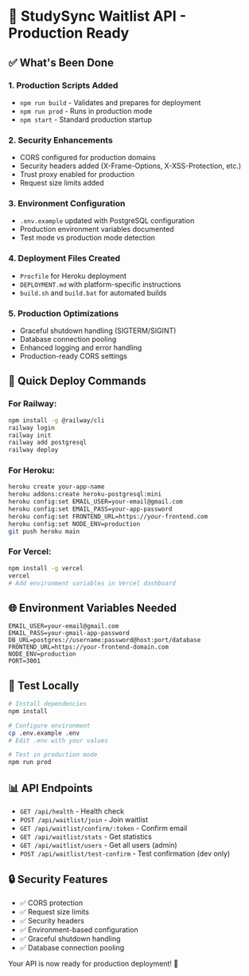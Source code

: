 # 🚀 StudySync Waitlist API - Production Ready

## ✅ What's Been Done

### 1. **Production Scripts Added**
- `npm run build` - Validates and prepares for deployment
- `npm run prod` - Runs in production mode
- `npm start` - Standard production startup

### 2. **Security Enhancements**
- CORS configured for production domains
- Security headers added (X-Frame-Options, X-XSS-Protection, etc.)
- Trust proxy enabled for production
- Request size limits added

### 3. **Environment Configuration**
- `.env.example` updated with PostgreSQL configuration
- Production environment variables documented
- Test mode vs production mode detection

### 4. **Deployment Files Created**
- `Procfile` for Heroku deployment
- `DEPLOYMENT.md` with platform-specific instructions
- `build.sh` and `build.bat` for automated builds

### 5. **Production Optimizations**
- Graceful shutdown handling (SIGTERM/SIGINT)
- Database connection pooling
- Enhanced logging and error handling
- Production-ready CORS settings

## 🔧 Quick Deploy Commands

### For Railway:
```bash
npm install -g @railway/cli
railway login
railway init
railway add postgresql
railway deploy
```

### For Heroku:
```bash
heroku create your-app-name
heroku addons:create heroku-postgresql:mini
heroku config:set EMAIL_USER=your-email@gmail.com
heroku config:set EMAIL_PASS=your-app-password
heroku config:set FRONTEND_URL=https://your-frontend.com
heroku config:set NODE_ENV=production
git push heroku main
```

### For Vercel:
```bash
npm install -g vercel
vercel
# Add environment variables in Vercel dashboard
```

## 🌐 Environment Variables Needed

```env
EMAIL_USER=your-email@gmail.com
EMAIL_PASS=your-gmail-app-password
DB_URL=postgres://username:password@host:port/database
FRONTEND_URL=https://your-frontend-domain.com
NODE_ENV=production
PORT=3001
```

## 🧪 Test Locally

```bash
# Install dependencies
npm install

# Configure environment
cp .env.example .env
# Edit .env with your values

# Test in production mode
npm run prod
```

## 📊 API Endpoints

- `GET /api/health` - Health check
- `POST /api/waitlist/join` - Join waitlist
- `GET /api/waitlist/confirm/:token` - Confirm email
- `GET /api/waitlist/stats` - Get statistics
- `GET /api/waitlist/users` - Get all users (admin)
- `POST /api/waitlist/test-confirm` - Test confirmation (dev only)

## 🔒 Security Features

- ✅ CORS protection
- ✅ Request size limits
- ✅ Security headers
- ✅ Environment-based configuration
- ✅ Graceful shutdown handling
- ✅ Database connection pooling

Your API is now ready for production deployment! 🎉
